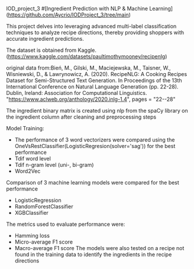 IOD_project_3 
#[Ingredient Prediction with NLP & Machine Learning] (https://github.com/Aycrio/IODProject_3/tree/main)

This project delves into leveraging advanced multi-label classification techniques to analyze recipe directions, thereby providing shoppers with accurate ingredient predictions.

The dataset is obtained from Kaggle. (https://www.kaggle.com/datasets/paultimothymooney/recipenlg)

original data from:Bień, M., Gilski, M., Maciejewska, M., Taisner, W., Wisniewski, D., & Lawrynowicz, A. (2020). RecipeNLG: A Cooking Recipes Dataset for Semi-Structured Text Generation. In Proceedings of the 13th International Conference on Natural Language Generation (pp. 22-28). Dublin, Ireland: Association for Computational Linguistics. "https://www.aclweb.org/anthology/2020.inlg-1.4", pages = "22--28"


The ingredient binary matrix is created using nlp from the spaCy library on the ingredient column after cleaning and preprocessing steps

Model Training:
* The performance of 3 word vectorizers were compared using the OneVsRestClassifier(LogisticRegresion(solver='sag')) for the best performance
*   Tdif word level
*   Tdif n-gram level (uni-, bi-gram)
*   Word2Vec

Comparison of 3 machine learning models were compared for the best performance
*   LogisticRegression
*   RandomForestClassifier
*   XGBClassifier

The metrics used to evaluate performance were:
*   Hamming loss
*   Micro-average F1 score
*   Macro-average F1 score
The models were also tested on a recipe not found in the training data to identify the ingredients in the recipe directions

